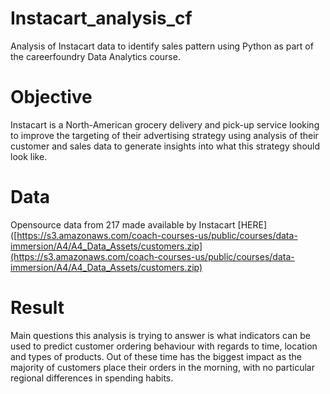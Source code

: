 # Instacart_analysis_cf
Analysis of Instacart data to identify sales pattern using Python as part of the careerfoundry Data Analytics course. 

# Objective
Instacart is a North-American grocery delivery and pick-up service looking to improve the targeting of their advertising strategy using analysis of their customer and sales data to generate insights into what this strategy should look like.

# Data
Opensource data from 217 made available by Instacart [HERE]([https://s3.amazonaws.com/coach-courses-us/public/courses/data-immersion/A4/A4_Data_Assets/customers.zip](https://s3.amazonaws.com/coach-courses-us/public/courses/data-immersion/A4/A4_Data_Assets/customers.zip)

# Result
Main questions this analysis is trying to answer is what indicators can be used to predict customer ordering behaviour with regards to time, location and types of products. Out of these time has the biggest impact as the majority of customers place their orders in the morning, with no particular regional differences in spending habits.
